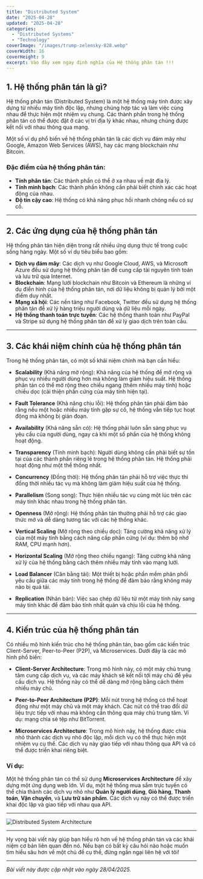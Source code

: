 ```yaml
---
title: "Distributed System"
date: "2025-04-28"
updated: "2025-04-28"
categories:
  - "Distributed Systems"
  - "Technology"
coverImage: "/images/trump-zelensky-828.webp"
coverWidth: 16
coverHeight: 9
excerpt: Vào đây xem ngay định nghĩa của Hệ thống phân tán !!!
---
```


## 1. Hệ thống phân tán là gì?

Hệ thống phân tán (Distributed System) là một hệ thống máy tính được xây dựng từ nhiều máy tính độc lập, nhưng chúng hợp tác và làm việc cùng nhau để thực hiện một nhiệm vụ chung. Các thành phần trong hệ thống phân tán có thể được đặt ở các vị trí địa lý khác nhau, nhưng chúng được kết nối với nhau thông qua mạng. 

Một số ví dụ phổ biến về hệ thống phân tán là các dịch vụ đám mây như Google, Amazon Web Services (AWS), hay các mạng blockchain như Bitcoin.

### Đặc điểm của hệ thống phân tán:
- **Tính phân tán**: Các thành phần có thể ở xa nhau về mặt địa lý.
- **Tính minh bạch**: Các thành phần không cần phải biết chính xác các hoạt động của nhau.
- **Độ tin cậy cao**: Hệ thống có khả năng phục hồi nhanh chóng nếu có sự cố.

---

## 2. Các ứng dụng của hệ thống phân tán

Hệ thống phân tán hiện diện trong rất nhiều ứng dụng thực tế trong cuộc sống hàng ngày. Một số ví dụ tiêu biểu bao gồm:

- **Dịch vụ đám mây**: Các dịch vụ như Google Cloud, AWS, và Microsoft Azure đều sử dụng hệ thống phân tán để cung cấp tài nguyên tính toán và lưu trữ qua Internet.
- **Blockchain**: Mạng lưới blockchain như Bitcoin và Ethereum là những ví dụ điển hình của hệ thống phân tán, nơi dữ liệu không bị quản lý bởi một điểm duy nhất.
- **Mạng xã hội**: Các nền tảng như Facebook, Twitter đều sử dụng hệ thống phân tán để xử lý hàng triệu người dùng và dữ liệu mỗi ngày.
- **Hệ thống thanh toán trực tuyến**: Các hệ thống thanh toán như PayPal và Stripe sử dụng hệ thống phân tán để xử lý giao dịch trên toàn cầu.

---

## 3. Các khái niệm chính của hệ thống phân tán

Trong hệ thống phân tán, có một số khái niệm chính mà bạn cần hiểu:

- **Scalability** (Khả năng mở rộng): Khả năng của hệ thống để mở rộng và phục vụ nhiều người dùng hơn mà không làm giảm hiệu suất. Hệ thống phân tán có thể mở rộng theo chiều ngang (thêm nhiều máy tính) hoặc chiều dọc (cải thiện phần cứng của máy tính hiện tại).

- **Fault Tolerance** (Khả năng chịu lỗi): Hệ thống phân tán phải đảm bảo rằng nếu một hoặc nhiều máy tính gặp sự cố, hệ thống vẫn tiếp tục hoạt động mà không bị gián đoạn. 

- **Availability** (Khả năng sẵn có): Hệ thống phải luôn sẵn sàng phục vụ yêu cầu của người dùng, ngay cả khi một số phần của hệ thống không hoạt động.

- **Transparency** (Tính minh bạch): Người dùng không cần phải biết sự tồn tại của các thành phần riêng lẻ trong hệ thống phân tán. Hệ thống phải hoạt động như một thể thống nhất.

- **Concurrency** (Đồng thời): Hệ thống phân tán phải hỗ trợ việc thực thi đồng thời nhiều tác vụ mà không làm giảm hiệu suất của hệ thống.

- **Parallelism** (Song song): Thực hiện nhiều tác vụ cùng một lúc trên các máy tính khác nhau trong hệ thống phân tán.

- **Openness** (Mở rộng): Hệ thống phân tán thường phải hỗ trợ các giao thức mở và dễ dàng tương tác với các hệ thống khác.

- **Vertical Scaling** (Mở rộng theo chiều dọc): Tăng cường khả năng xử lý của một máy tính bằng cách nâng cấp phần cứng (ví dụ: thêm bộ nhớ RAM, CPU mạnh hơn).

- **Horizontal Scaling** (Mở rộng theo chiều ngang): Tăng cường khả năng xử lý của hệ thống bằng cách thêm nhiều máy tính vào mạng lưới.

- **Load Balancer** (Cân bằng tải): Một thiết bị hoặc phần mềm phân phối yêu cầu giữa các máy tính trong hệ thống để đảm bảo rằng không máy nào bị quá tải.

- **Replication** (Nhân bản): Việc sao chép dữ liệu từ một máy tính này sang máy tính khác để đảm bảo tính nhất quán và chịu lỗi của hệ thống.

---

## 4. Kiến trúc của hệ thống phân tán

Có nhiều mô hình kiến trúc cho hệ thống phân tán, bao gồm các kiến trúc Client-Server, Peer-to-Peer (P2P), và Microservices. Dưới đây là các mô hình phổ biến:

- **Client-Server Architecture**: Trong mô hình này, có một máy chủ trung tâm cung cấp dịch vụ, và các máy khách sẽ kết nối tới máy chủ để yêu cầu dịch vụ. Hệ thống này có thể dễ dàng mở rộng bằng cách thêm nhiều máy chủ.
  
- **Peer-to-Peer Architecture (P2P)**: Mỗi nút trong hệ thống có thể hoạt động như một máy chủ và một máy khách. Các nút có thể trao đổi dữ liệu trực tiếp với nhau mà không cần thông qua máy chủ trung tâm. Ví dụ: mạng chia sẻ tệp như BitTorrent.

- **Microservices Architecture**: Trong mô hình này, hệ thống được chia nhỏ thành các dịch vụ nhỏ độc lập, mỗi dịch vụ có thể thực hiện một nhiệm vụ cụ thể. Các dịch vụ này giao tiếp với nhau thông qua API và có thể được triển khai riêng biệt.

### Ví dụ:
Một hệ thống phân tán có thể sử dụng **Microservices Architecture** để xây dựng một ứng dụng web lớn. Ví dụ, một hệ thống mua sắm trực tuyến có thể chia thành các dịch vụ nhỏ như **Quản lý người dùng**, **Giỏ hàng**, **Thanh toán**, **Vận chuyển**, và **Lưu trữ sản phẩm**. Các dịch vụ này có thể được triển khai độc lập và giao tiếp với nhau qua API.

---

![Distributed System Architecture](/images/trump.png)

---

Hy vọng bài viết này giúp bạn hiểu rõ hơn về hệ thống phân tán và các khái niệm cơ bản liên quan đến nó. Nếu bạn có bất kỳ câu hỏi nào hoặc muốn tìm hiểu sâu hơn về một chủ đề cụ thể, đừng ngần ngại liên hệ với tôi!

---
*Bài viết này được cập nhật vào ngày 28/04/2025.*
